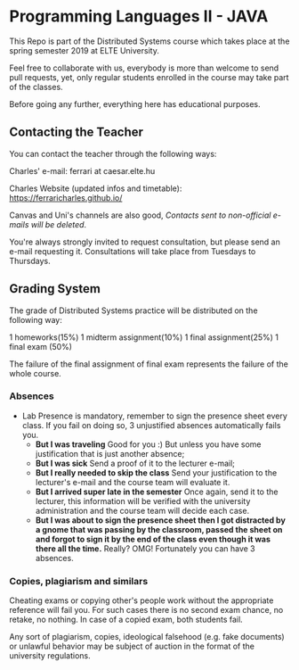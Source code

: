 # Programming Languages II - JAVA

This Repo is part of the Distributed Systems course which takes place at the
spring semester 2019 at ELTE University.

Feel free to collaborate with us, everybody is more than welcome to send pull requests,
yet, only regular students enrolled in the course may take part of the classes.

Before going any further, everything here has educational purposes.


## Contacting the Teacher

You can contact the teacher through the following ways:

Charles' e-mail: ferrari at caesar.elte.hu

Charles Website (updated infos and timetable): https://ferraricharles.github.io/

Canvas and Uni's channels are also good, *Contacts sent to non-official e-mails will be deleted*.

You're always strongly invited to request consultation, but please send an e-mail requesting it. Consultations will take place from Tuesdays to Thursdays.


## Grading System
The grade of Distributed Systems practice will be distributed on the following way:

1 homeworks(15%)
1 midterm assignment(10%)
1 final assignment(25%)
1 final exam (50%)

The failure of the final assignment of final exam represents the failure of the whole course.

### Absences

* Lab Presence is mandatory, remember to sign the presence sheet every class. If you fail on doing so, 3 unjustified absences automatically fails you.
  * **But I was traveling** Good for you :) But unless you have some justification that is just another absence;
  * **But I was sick** Send a proof of it to the lecturer e-mail;
  * **But I really needed to skip the class** Send your justification to the lecturer's e-mail and the course team will evaluate it.
  * **But I arrived super late in the semester** Once again, send it to the lecturer, this information will be verified with the university administration and the course team will decide each case.
  * **But I was about to sign the presence sheet then I got distracted by a gnome that was passing by the classroom, passed the sheet on and forgot to sign it by the end of the class even though it was there all the time.** Really? OMG! Fortunately you can have 3 absences.


### Copies, plagiarism and similars
Cheating exams or copying other's people work without the appropriate reference will fail you. For such cases there is no second exam chance, no retake, no nothing. In case of a copied exam, both students fail.

Any sort of plagiarism, copies, ideological falsehood (e.g. fake documents)  or unlawful behavior may be subject of auction in the format of the university regulations.
